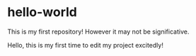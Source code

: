 # hello-world
This is my first repository! However it may not be significative.

Hello, this is my first time to edit my project excitedly!
